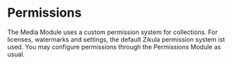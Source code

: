 # Permissions

The Media Module uses a custom permission system for collections. For licenses, watermarks
and settings, the default Zikula permission system ist used. You may configure permissions
through the Permissions Module as usual.
